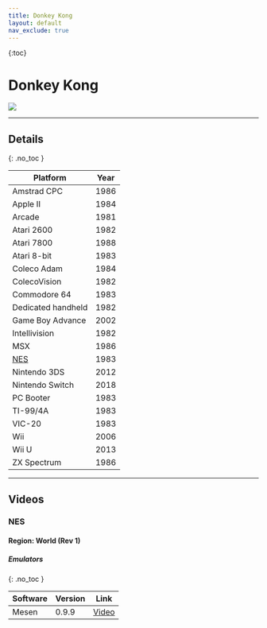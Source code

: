 ```yaml
---
title: Donkey Kong
layout: default
nav_exclude: true
---
```

{:toc}

# Donkey Kong
![](https://cdn.mobygames.com/covers/6995151-donkey-kong-arcade-front-cover.jpg)

---

## Details
{: .no_toc }

<table>
<thead>
	<tr>
		<th>Platform</th>
		<th>Year</th>
	</tr>
</thead>
<tbody>
	<tr>
		<td>Amstrad CPC</td>
		<td>1986</td>
	</tr>
	<tr>
		<td>Apple II</td>
		<td>1984</td>
	</tr>
	<tr>
		<td>Arcade</td>
		<td>1981</td>
	</tr>
	<tr>
		<td>Atari 2600</td>
		<td>1982</td>
	</tr>
	<tr>
		<td>Atari 7800</td>
		<td>1988</td>
	</tr>
	<tr>
		<td>Atari 8-bit</td>
		<td>1983</td>
	</tr>
	<tr>
		<td>Coleco Adam</td>
		<td>1984</td>
	</tr>
	<tr>
		<td>ColecoVision</td>
		<td>1982</td>
	</tr>
	<tr>
		<td>Commodore 64</td>
		<td>1983</td>
	</tr>
	<tr>
		<td>Dedicated handheld</td>
		<td>1982</td>
	</tr>
	<tr>
		<td>Game Boy Advance</td>
		<td>2002</td>
	</tr>
	<tr>
		<td>Intellivision</td>
		<td>1982</td>
	</tr>
	<tr>
		<td>MSX</td>
		<td>1986</td>
	</tr>
	<tr>
		<td><a href="https://alfygame.github.io/games/multi/1/donkey_kong.html#nes">NES</a></td>
		<td>1983</td>
	</tr>
	<tr>
		<td>Nintendo 3DS</td>
		<td>2012</td>
	</tr>
	<tr>
		<td>Nintendo Switch</td>
		<td>2018</td>
	</tr>
	<tr>
		<td>PC Booter</td>
		<td>1983</td>
	</tr>
	<tr>
		<td>TI-99/4A</td>
		<td>1983</td>
	</tr>
	<tr>
		<td>VIC-20</td>
		<td>1983</td>
	</tr>
	<tr>
		<td>Wii</td>
		<td>2006</td>
	</tr>
	<tr>
		<td>Wii U</td>
		<td>2013</td>
	</tr>
	<tr>
		<td>ZX Spectrum</td>
		<td>1986</td>
	</tr>
</tbody>
</table>

---

## Videos

### NES
#### Region: World (Rev 1)
##### Emulators
{: .no_toc }

<table>
<thead>
	<tr>
		<th>Software</th>
		<th>Version</th>
		<th>Link</th>
	</tr>
</thead>
<tbody>
	<tr>
		<td>Mesen</td>
		<td>0.9.9</td>
		<td><a href="https://youtu.be/MFQlfGHPC_w" target="_blank">Video</a></td>
	</tr>
</tbody>
</table>


